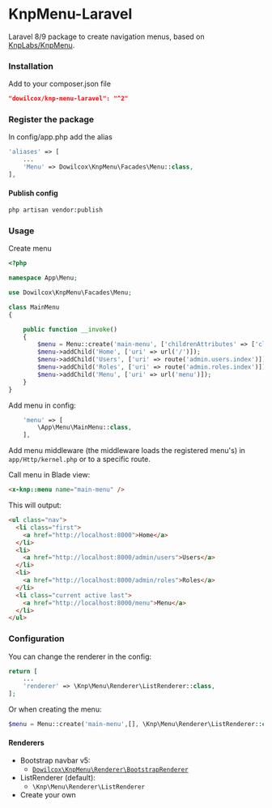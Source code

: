 KnpMenu-Laravel
============
Laravel 8/9 package to create navigation menus, based on [KnpLabs/KnpMenu](https://github.com/KnpLabs/KnpMenu).

### Installation
Add to your composer.json file
```json
"dowilcox/knp-menu-laravel": "^2"
```

### Register the package

In config/app.php add the alias

```php
'aliases' => [
    ...
    'Menu' => Dowilcox\KnpMenu\Facades\Menu::class,
],
```

#### Publish config
```bash
php artisan vendor:publish
```

### Usage

Create menu
```php
<?php

namespace App\Menu;

use Dowilcox\KnpMenu\Facades\Menu;

class MainMenu
{

    public function __invoke()
    {
        $menu = Menu::create('main-menu', ['childrenAttributes' => ['class' => 'nav']]);
        $menu->addChild('Home', ['uri' => url('/')]);
        $menu->addChild('Users', ['uri' => route('admin.users.index')]);
        $menu->addChild('Roles', ['uri' => route('admin.roles.index')]);
        $menu->addChild('Menu', ['uri' => url('menu')]);
    }
}
```
Add menu in config: 
```php
    'menu' => [
        \App\Menu\MainMenu::class,
    ],
```
Add menu middleware (the middleware loads the registered menu's) in `app/Http/kernel.php` or to a specific route.

Call menu in Blade view:
```html
<x-knp::menu name="main-menu" />
```

This will output:
```html
<ul class="nav">
  <li class="first">
    <a href="http://localhost:8000">Home</a>
  </li>
  <li>
    <a href="http://localhost:8000/admin/users">Users</a>
  </li>
  <li>
    <a href="http://localhost:8000/admin/roles">Roles</a>
  </li>
  <li class="current active last">
    <a href="http://localhost:8000/menu">Menu</a>
  </li>
</ul>
```
### Configuration
You can change the renderer in the config:
```php
return [
    ...
    'renderer' => \Knp\Menu\Renderer\ListRenderer::class,
];
```
Or when creating the menu:
```php
$menu = Menu::create('main-menu',[], \Knp\Menu\Renderer\ListRenderer::class);
```

#### Renderers
* Bootstrap navbar v5: 
  * <code>[Dowilcox\KnpMenu\Renderer\BootstrapRenderer](src/KnpMenu/Renderer/BootstrapRenderer.php)</code>
* ListRenderer (default): 
  * <code>\Knp\Menu\Renderer\ListRenderer</code>
* Create your own
